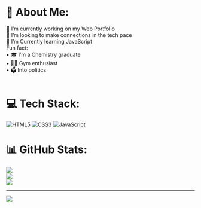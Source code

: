 # 💫 About Me:
🔨 I’m currently working on my Web Portfolio<br>👬 I’m looking to make connections in the tech pace<br>📖 I’m Currently learning JavaScript<br>Fun fact:<br>•	🎓 I’m a Chemistry graduate <br>•	🏋️‍♂️ Gym enthusiast <br>•	🗳️  Into politics  <br><br>

# 💻 Tech Stack:
![HTML5](https://img.shields.io/badge/html5-%23E34F26.svg?style=for-the-badge&logo=html5&logoColor=white) ![CSS3](https://img.shields.io/badge/css3-%231572B6.svg?style=for-the-badge&logo=css3&logoColor=white) ![JavaScript](https://img.shields.io/badge/javascript-%23323330.svg?style=for-the-badge&logo=javascript&logoColor=%23F7DF1E)
# 📊 GitHub Stats:
![](https://github-readme-stats.vercel.app/api?username=Oszzy&theme=dark&hide_border=false&include_all_commits=true&count_private=true)<br/>
![](https://github-readme-streak-stats.herokuapp.com/?user=Oszzy&theme=dark&hide_border=false)<br/>
![](https://github-readme-stats.vercel.app/api/top-langs/?username=Oszzy&theme=dark&hide_border=false&include_all_commits=true&count_private=true&layout=compact)

---
[![](https://visitcount.itsvg.in/api?id=Oszzy&icon=7&color=0)](https://visitcount.itsvg.in)


  
<!-- Proudly created with GPRM ( https://gprm.itsvg.in ) -->
